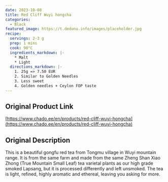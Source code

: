 ```yaml
---
date: 2023-10-08
title: Red Cliff Wuyi hongcha
categories:
  - Black
featured_image: https://t.dedunu.info/images/placeholder.jpg
recipe:
  servings: 2-3 g
  prep: 1 mins
  cook: 90°C
  ingredients_markdown: |-
    * Malt
    * Light
  directions_markdown: |-
    1. 25g => 7.50 EUR
    2. Similar to Golden Needles
    3. Less sweet
    4. Golden needles + Ceylon FOP taste
---
```


## Original Product Link

[https://www.chado.ee/en/products/red-cliff-wuyi-hongcha](https://www.chado.ee/en/products/red-cliff-wuyi-hongcha)

## Original Description

This is a beautiful gongfu red tea from Tongmu village in Wuyi mountain range. It is from the same farm and made from the same Zheng Shan Xiao Zhong (True Mountain Small Leaf) tea varietal plants as our high grade smoked Lapsang, but it is processed differently and left unsmoked. The tea is light, refined, highly aromatic and ethereal, leaving you asking for more.
